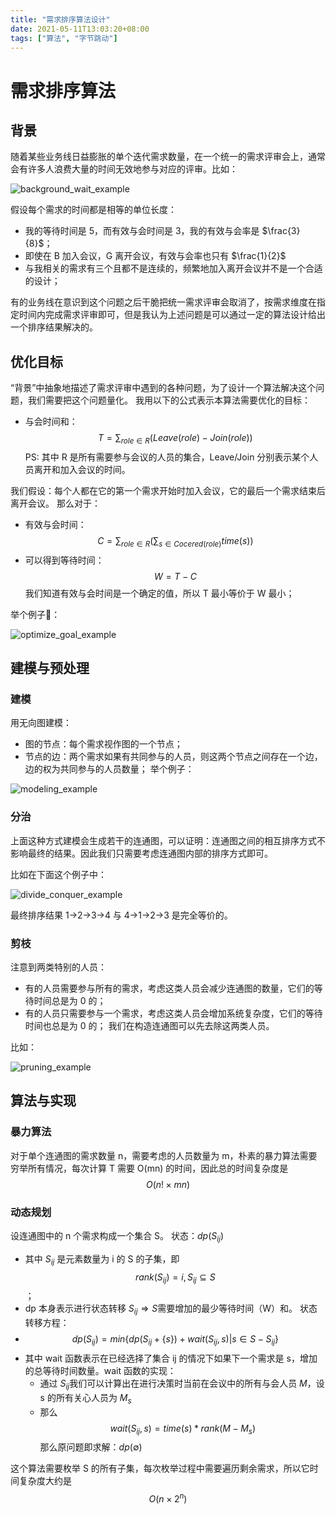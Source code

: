```yaml
---
title: "需求排序算法设计"
date: 2021-05-11T13:03:20+08:00
tags: ["算法", "字节跳动"]
---
```


# 需求排序算法

## 背景

随着某些业务线日益膨胀的单个迭代需求数量，在一个统一的需求评审会上，通常会有许多人浪费大量的时间无效地参与对应的评审。比如：

![background_wait_example](./background_wait_example.png)

假设每个需求的时间都是相等的单位长度：
- 我的等待时间是 5，而有效与会时间是 3，我的有效与会率是 $\frac{3}{8}$；
- 即使在 B 加入会议，G 离开会议，有效与会率也只有 $\frac{1}{2}$
- 与我相关的需求有三个且都不是连续的，频繁地加入离开会议并不是一个合适的设计；

有的业务线在意识到这个问题之后干脆把统一需求评审会取消了，按需求维度在指定时间内完成需求评审即可，但是我认为上述问题是可以通过一定的算法设计给出一个排序结果解决的。

## 优化目标

“背景”中抽象地描述了需求评审中遇到的各种问题，为了设计一个算法解决这个问题，我们需要把这个问题量化。
我用以下的公式表示本算法需要优化的目标：
- 与会时间和：$$T= \sum_{role \in R} (Leave(role) - Join(role))$$
PS: 其中 R 是所有需要参与会议的人员的集合，Leave/Join 分别表示某个人员离开和加入会议的时间。

我们假设：每个人都在它的第一个需求开始时加入会议，它的最后一个需求结束后离开会议。
那么对于：
- 有效与会时间：$$C = \sum_{role \in R} (\sum_{s \in Cocered(role)} time(s))$$
- 可以得到等待时间：$$W = T - C$$
我们知道有效与会时间是一个确定的值，所以 T 最小等价于 W 最小；

举个例子🌰：

![optimize_goal_example](./optimize_goal_example.png)

## 建模与预处理

### 建模

用无向图建模：
- 图的节点：每个需求视作图的一个节点；
- 节点的边：两个需求如果有共同参与的人员，则这两个节点之间存在一个边，边的权为共同参与的人员数量；
举个例子：

![modeling_example](./modeling_example.png)

### 分治

上面这种方式建模会生成若干的连通图，可以证明：连通图之间的相互排序方式不影响最终的结果。因此我们只需要考虑连通图内部的排序方式即可。

比如在下面这个例子中：

![divide_conquer_example](./divide_conquer_example.png)

最终排序结果 1->2->3->4 与 4->1->2->3 是完全等价的。

### 剪枝

注意到两类特别的人员：
- 有的人员需要参与所有的需求，考虑这类人员会减少连通图的数量，它们的等待时间总是为 0 的；
- 有的人员只需要参与一个需求，考虑这类人员会增加系统复杂度，它们的等待时间也总是为 0 的；
我们在构造连通图可以先去除这两类人员。

比如：

![pruning_example](./pruning_example.png)

## 算法与实现

### 暴力算法

对于单个连通图的需求数量 n，需要考虑的人员数量为 m，朴素的暴力算法需要穷举所有情况，每次计算 T 需要 O(mn) 的时间，因此总的时间复杂度是 $$O(n! \times mn)$$

### 动态规划

设连通图中的 n 个需求构成一个集合 S。
状态：$dp(S_{ij})$
- 其中 $S_{ij}$ 是元素数量为 i 的 S 的子集，即 $$rank(S_{ij}) = i, S_{ij} \subseteq S$$；
- dp 本身表示进行状态转移 $S_{ij} \Rightarrow S$需要增加的最少等待时间（W）和。
状态转移方程：
- $$dp(S_{ij}) = min\{dp(S_{ij} + \{s\}) + wait(S_{ij}, s) | s \in S - S_{ij}\}$$
- 其中 wait 函数表示在已经选择了集合 ij 的情况下如果下一个需求是 s，增加的总等待时间数量。wait 函数的实现：
  - 通过 $S_{ij}$我们可以计算出在进行决策时当前在会议中的所有与会人员 $M$，设 s 的所有关心人员为 $M_s$
  - 那么 $$wait(S_{ij}, s) = time(s) * rank(M - M_s)$$
那么原问题即求解：$dp(\emptyset)$

这个算法需要枚举 S 的所有子集，每次枚举过程中需要遍历剩余需求，所以它时间复杂度大约是 $$O(n \times 2^n)$$
